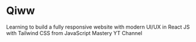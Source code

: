 # Qiww
Learning to build a fully responsive website with modern UI/UX in React JS with Tailwind CSS from JavaScript Mastery YT Channel
